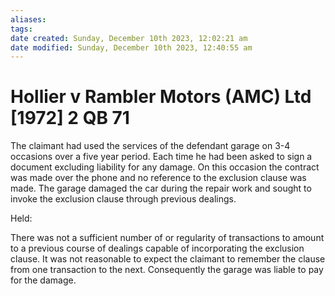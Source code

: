 ```yaml
---
aliases: 
tags: 
date created: Sunday, December 10th 2023, 12:02:21 am
date modified: Sunday, December 10th 2023, 12:40:55 am
---
```


# Hollier v Rambler Motors (AMC) Ltd [1972] 2 QB 71

The claimant had used the services of the defendant garage on 3-4 occasions over a five year period. Each time he had been asked to sign a document excluding liability for any damage. On this occasion the contract was made over the phone and no reference to the exclusion clause was made. The garage damaged the car during the repair work and sought to invoke the exclusion clause through previous dealings.  

  

Held:  

  

There was not a sufficient number of or regularity of transactions to amount to a previous course of dealings capable of incorporating the exclusion clause. It was not reasonable to expect the claimant to remember the clause from one transaction to the next. Consequently the garage was liable to pay for the damage.
